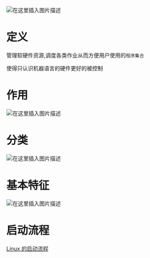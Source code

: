 

![在这里插入图片描述](https://img-blog.csdnimg.cn/20210308135709937.png)




# 定义
管理软硬件资源,调度各类作业从而方便用户使用的`程序集合` 

使得只认识机器语言的硬件更好的被控制
# 作用
![在这里插入图片描述](https://img-blog.csdnimg.cn/20210308135908249.png)

# 分类
![在这里插入图片描述](https://img-blog.csdnimg.cn/20210308140006351.png)

# 基本特征
![在这里插入图片描述](https://img-blog.csdnimg.cn/20210308140101206.png)

# 启动流程
[Linux 的启动流程](https://mp.weixin.qq.com/s?__biz=Mzg2NzA4MTkxNQ==&mid=2247485147&idx=1&sn=b84d6d26cc884ab6a83e5e52cd241f32&chksm=ce404d0ff937c419becd8aba82b8dc198a1068996469b70c4c0f2420a323682ab130e061f2db&mpshare=1&scene=1&srcid=0324TO1fmzJPeOTL5RvPWsy6&sharer_sharetime=1585054423939&sharer_shareid=4f362c7d30d781af4a5c55e85d546cb2&exportkey=AVtBzPk7VsNWYQDeBY1DlQw%3D&pass_ticket=qAKYTF9Lg55oHYhS0Xf8jfXau4lGRFJ8pQfRNVfscJf1JjYfRthVuXUuK3ea2GUx#rd)
